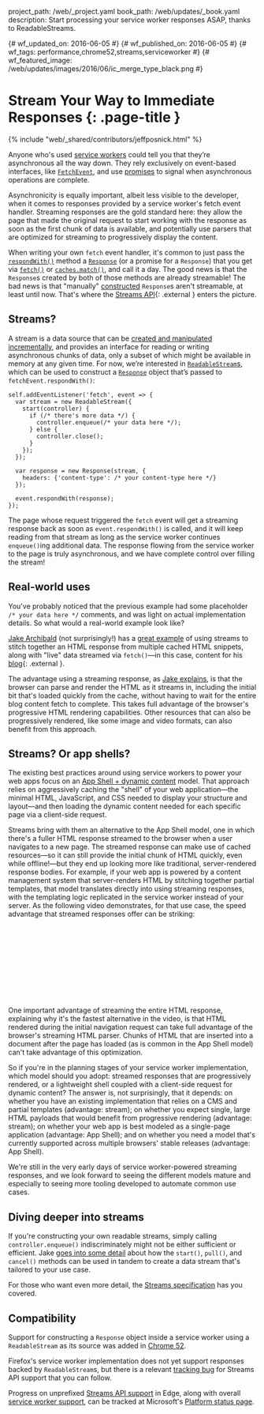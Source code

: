 project_path: /web/_project.yaml book_path: /web/updates/_book.yaml description: Start processing your service worker responses ASAP, thanks to ReadableStreams.

{# wf_updated_on: 2016-06-05 #} {# wf_published_on: 2016-06-05 #} {# wf_tags: performance,chrome52,streams,serviceworker #} {# wf_featured_image: /web/updates/images/2016/06/ic_merge_type_black.png #}

# Stream Your Way to Immediate Responses {: .page-title }

{% include "web/_shared/contributors/jeffposnick.html" %}

Anyone who's used [service workers](/web/fundamentals/getting-started/primers/service-workers) could tell you that they’re asynchronous all the way down. They rely exclusively on event-based interfaces, like [`FetchEvent`](https://developer.mozilla.org/en-US/docs/Web/API/FetchEvent), and use [promises](/web/fundamentals/getting-started/primers/promises) to signal when asynchronous operations are complete.

Asynchronicity is equally important, albeit less visible to the developer, when it comes to responses provided by a service worker's fetch event handler. Streaming responses are the gold standard here: they allow the page that made the original request to start working with the response as soon as the first chunk of data is available, and potentially use parsers that are optimized for streaming to progressively display the content.

When writing your own `fetch` event handler, it's common to just pass the [`respondWith()`](https://developer.mozilla.org/en-US/docs/Web/API/FetchEvent/respondWith) method a [`Response`](https://developer.mozilla.org/en-US/docs/Web/API/Response) (or a promise for a `Response`) that you get via [`fetch()`](/web/updates/2015/03/introduction-to-fetch) or [`caches.match()`](https://developer.mozilla.org/en-US/docs/Web/API/CacheStorage/match), and call it a day. The good news is that the `Response`s created by both of those methods are already streamable! The bad news is that "manually" [constructed](https://developer.mozilla.org/en-US/docs/Web/API/Response/Response) `Response`s aren't streamable, at least until now. That's where the [Streams API](https://streams.spec.whatwg.org/){: .external } enters the picture.

## Streams?

A stream is a data source that can be [created and manipulated incrementally](https://streams.spec.whatwg.org/#intro), and provides an interface for reading or writing asynchronous chunks of data, only a subset of which might be available in memory at any given time. For now, we’re interested in [`ReadableStream`s](https://streams.spec.whatwg.org/#rs), which can be used to construct a [`Response`](https://developer.mozilla.org/en-US/docs/Web/API/Response) object that’s passed to `fetchEvent.respondWith()`:

    self.addEventListener('fetch', event => {
      var stream = new ReadableStream({
        start(controller) {
          if (/* there's more data */) {
            controller.enqueue(/* your data here */);
          } else {
            controller.close();
          }
        });
      });
    
      var response = new Response(stream, {
        headers: {'content-type': /* your content-type here */}
      });
    
      event.respondWith(response);
    });
    

The page whose request triggered the `fetch` event will get a streaming response back as soon as `event.respondWith()` is called, and it will keep reading from that stream as long as the service worker continues `enqueue()`ing additional data. The response flowing from the service worker to the page is truly asynchronous, and we have complete control over filling the stream!

## Real-world uses

You've probably noticed that the previous example had some placeholder `/* your data here */` comments, and was light on actual implementation details. So what would a real-world example look like?

[Jake Archibald](https://twitter.com/jaffathecake) (not surprisingly!) has a [great example](https://gist.github.com/jakearchibald/64e26e7a1d9b06b3fa3ec0383f2b1f91) of using streams to stitch together an HTML response from multiple cached HTML snippets, along with "live" data streamed via `fetch()`—in this case, content for his [blog](https://jakearchibald.com/){: .external }.

The advantage using a streaming response, as [Jake explains](https://jakearchibald.com/2016/streams-ftw/#creating-one-stream-from-multiple-sources-to-supercharge-page-render-times), is that the browser can parse and render the HTML as it streams in, including the initial bit that's loaded quickly from the cache, without having to wait for the entire blog content fetch to complete. This takes full advantage of the browser's progressive HTML rendering capabilities. Other resources that can also be progressively rendered, like some image and video formats, can also benefit from this approach.

## Streams? Or app shells?

The existing best practices around using service workers to power your web apps focus on an [App Shell + dynamic content](/web/updates/2015/11/app-shell) model. That approach relies on aggressively caching the "shell" of your web application—the minimal HTML, JavaScript, and CSS needed to display your structure and layout—and then loading the dynamic content needed for each specific page via a client-side request.

Streams bring with them an alternative to the App Shell model, one in which there's a fuller HTML response streamed to the browser when a user navigates to a new page. The streamed response can make use of cached resources—so it can still provide the initial chunk of HTML quickly, even while offline!—but they end up looking more like traditional, server-rendered response bodies. For example, if your web app is powered by a content management system that server-renders HTML by stitching together partial templates, that model translates directly into using streaming responses, with the templating logic replicated in the service worker instead of your server. As the following video demonstrates, for that use case, the speed advantage that streamed responses offer can be striking:

<div class="video-wrapper">
  <iframe class="devsite-embedded-youtube-video" data-video-id="x8u0n4dT-WI"
          data-autohide="1" data-showinfo="0" frameborder="0" allowfullscreen>
  </iframe>
</div>

One important advantage of streaming the entire HTML response, explaining why it's the fastest alternative in the video, is that HTML rendered during the initial navigation request can take full advantage of the browser's streaming HTML parser. Chunks of HTML that are inserted into a document after the page has loaded (as is common in the App Shell model) can't take advantage of this optimization.

So if you're in the planning stages of your service worker implementation, which model should you adopt: streamed responses that are progressively rendered, or a lightweight shell coupled with a client-side request for dynamic content? The answer is, not surprisingly, that it depends: on whether you have an existing implementation that relies on a CMS and partial templates (advantage: stream); on whether you expect single, large HTML payloads that would benefit from progressive rendering (advantage: stream); on whether your web app is best modeled as a single-page application (advantage: App Shell); and on whether you need a model that's currently supported across multiple browsers' stable releases (advantage: App Shell).

We're still in the very early days of service worker-powered streaming responses, and we look forward to seeing the different models mature and especially to seeing more tooling developed to automate common use cases.

## Diving deeper into streams

If you're constructing your own readable streams, simply calling `controller.enqueue()` indiscriminately might not be either sufficient or efficient. Jake [goes into some detail](https://jakearchibald.com/2016/streams-ftw/#creating-your-own-readable-stream) about how the `start()`, `pull()`, and `cancel()` methods can be used in tandem to create a data stream that's tailored to your use case.

For those who want even more detail, the [Streams specification](https://streams.spec.whatwg.org) has you covered.

## Compatibility

Support for constructing a `Response` object inside a service worker using a `ReadableStream` as its source was added in [Chrome 52](https://www.chromestatus.com/feature/4531143755956224).

Firefox's service worker implementation does not yet support responses backed by `ReadableStream`s, but there is a relevant [tracking bug](https://bugzilla.mozilla.org/show_bug.cgi?id=1128959) for Streams API support that you can follow.

Progress on unprefixed [Streams API support](https://developer.microsoft.com/en-us/microsoft-edge/platform/status/streamsapi) in Edge, along with overall [service worker support](https://developer.microsoft.com/en-us/microsoft-edge/platform/status/serviceworker), can be tracked at Microsoft's [Platform status page](https://developer.microsoft.com/en-us/microsoft-edge/platform/status/).